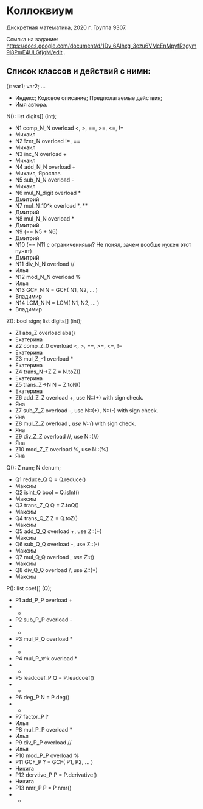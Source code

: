 # Коллоквиум

Дискретная математика, 2020 г.
Группа 9307.


Ссылка на задание: https://docs.google.com/document/d/1Dv_6AIhxg_3ezu6VMcEnMpyfRzgym9l8PmE4ULGfjgM/edit .


## Список классов и действий с ними:
<class>():
	var1; var2; ...
* Индекс; Кодовое описание; Предполагаемые действия;
* Имя автора.


N():
	list digits[] (int);

* N1	comp_N_N	overload <, >, ==, >=, <=, !=
* Михаил
* N2	!zer_N		overload !=, ==
* Михаил
* N3	inc_N		overload +
* Михаил
* N4	add_N_N		overload +
* Михаил, Ярослав
* N5	sub_N_N		overload -
* Михаил
* N6	mul_N_digit	overload *
* Дмитрий
* N7	mul_N_10^k	overload *, **
* Дмитрий
* N8	mul_N_N		overload *
* Дмитрий
* N9	(== N5 + N6)
* Дмитрий
* N10	(== N11 с ограничениями? Не понял, зачем вообще нужен этот пункт)
* Дмитрий
* N11	div_N_N		overload //
* Илья
* N12	mod_N_N		overload %
* Илья
* N13	GCF_N		N = GCF( N1, N2, ... )
* Владимир
* N14	LCM_N		N = LCM( N1, N2, ... )
* Владимир

Z():
	bool sign;
	list digits[] (int);

* Z1	abs_Z		overload abs()
* Екатерина
* Z2	comp_Z_0	overload <, >, ==, >=, <=, !=
* Екатерина
* Z3	mul_Z_-1	overload *
* Екатерина
* Z4	trans_N->Z	Z = N.toZ()
* Екатерина
* Z5	trans_Z->N	N = Z.toN()
* Екатерина
* Z6	add_Z_Z		overload +, use N::(+) with sign check.
* Яна
* Z7	sub_Z_Z		overload -, use N::(+), N::(-) with sign check.
* Яна
* Z8	mul_Z_Z		overload *, use N::(*) with sign check.
* Яна
* Z9	div_Z_Z		overload //, use N::(//)
* Яна
* Z10	mod_Z_Z		overload %, use N::(%)
* Яна


Q():
	Z num;
	N denum;

* Q1	reduce_Q	Q = Q.reduce()
* Максим
* Q2	isint_Q		bool = Q.isInt()
* Максим
* Q3	trans_Z_Q	Q = Z.toQ()
* Максим
* Q4	trans_Q_Z	Z = Q.toZ()
* Максим
* Q5	add_Q_Q		overload +, use Z::(+)
* Максим
* Q6	sub_Q_Q		overload -, use Z::(-)
* Максим
* Q7	mul_Q_Q		overload *, use Z::(*)
* Максим
* Q8	div_Q_Q		overload /, use Z::(*)
* Максим


P():
	list coef[] (Q);

* P1	add_P_P		overload +
* -
* P2	sub_P_P		overload -
* -
* P3	mul_P_Q		overload *
* -
* P4	mul_P_x^k	overload *
* -
* P5	leadcoef_P	Q = P.leadcoef()
* -
* P6	deg_P		N = P.deg()
* -
* P7	factor_P	?
* Илья
* P8	mul_P_P		overload *
* Илья
* P9	div_P_P		overload //
* Илья
* P10	mod_P_P		overload %
* P11	GCF_P		? = GCF( P1, P2, ... )
* Никита
* P12	dervtive_P	P = P.derivative()
* Никита
* P13	nmr_P		P = P.nmr()
* -
